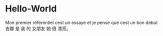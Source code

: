 # Hello-World
Mon premier  référentiel
cest un essaye et je pense que cest un bon debut 
吉娜 是 我 的 女朋友 她 很 漂亮。
